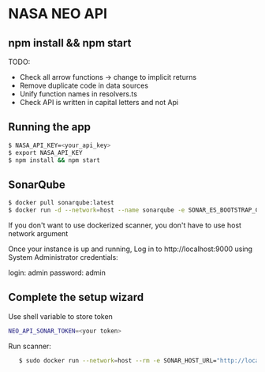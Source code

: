 # NASA NEO API

## npm install && npm start

TODO:

- Check all arrow functions -> change to implicit returns
- Remove duplicate code in data sources
- Unify function names in resolvers.ts
- Check API is written in capital letters and not Api

## Running the app

```bash
$ NASA_API_KEY=<your_api_key>
$ export NASA_API_KEY
$ npm install && npm start
```

## SonarQube

```bash
$ docker pull sonarqube:latest
$ docker run -d --network=host --name sonarqube -e SONAR_ES_BOOTSTRAP_CHECKS_DISABLE=true sonarqube:latest
```

If you don't want to use dockerized scanner, you don't have to use host network argument

Once your instance is up and running, Log in to http://localhost:9000 using System Administrator credentials:

login: admin
password: admin

## Complete the setup wizard

Use shell variable to store token

```bash
NEO_API_SONAR_TOKEN=<your token>
```

Run scanner:

```bash
   $ sudo docker run --network=host --rm -e SONAR_HOST_URL="http://localhost:9000" -e SONAR_LOGIN="${NEO_API_SONAR_TOKEN}" -v "${PWD}:/usr/src" sonarsource/sonar-scanner-cli
```

